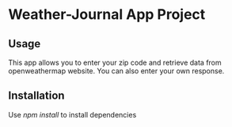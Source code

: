 # Weather-Journal App Project

## Usage

This app allows you to enter your zip code and retrieve data from openweathermap website. You can also enter your own response.

## Installation

Use *npm install* to install dependencies
